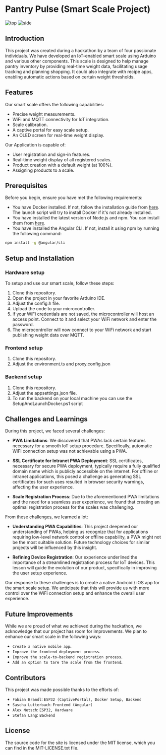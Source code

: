 # Pantry Pulse (Smart Scale Project)

![top](https://github.com/fbra-dev/PantryPulse/assets/9578470/c5d8b3db-56d9-4861-9bfc-34dfae0d6dcc)
![side](https://github.com/fbra-dev/PantryPulse/assets/9578470/a411ebe1-1bb6-4556-b6b3-d687cc90a880)

## Introduction

This project was created during a hackathon by a team of four passionate individuals. We have developed an IoT-enabled smart scale using Arduino and various other components. This scale is designed to help manage pantry inventory by providing real-time weight data, facilitating usage tracking and planning shopping. It could also integrate with recipe apps, enabling automatic actions based on certain weight thresholds.

## Features

Our smart scale offers the following capabilities:

- Precise weight measurements.
- WiFi and MQTT connectivity for IoT integration.
- Scale calibration.
- A captive portal for easy scale setup.
- An OLED screen for real-time weight display.

Our Application is capable of:

- User registration and sign-in features.
- Real-time weight display of all registered scales.
- Product creation with a default weight (at 100%).
- Assigning products to a scale.

## Prerequisites

Before you begin, ensure you have met the following requirements:

- You have Docker installed. If not, follow the installation guide from [here](https://docs.docker.com/engine/install/). The launch script will try to install Docker if it's not already installed.
- You have installed the latest version of Node.js and npm. You can install them from [here](https://nodejs.org/en/download/).
- You have installed the Angular CLI. If not, install it using npm by running the following command:

```bash
npm install -g @angular/cli
```

## Setup and Installation

### Hardware setup

To setup and use our smart scale, follow these steps:

1. Clone this repository.
2. Open the project in your favorite Arduino IDE.
3. Adjust the config.h file.
4. Upload the code to your microcontroller.
5. If your WiFi credentials are not saved, the microcontroller will host an access point. Connect to it and select your WiFi network and enter the password.
6. The microcontroller will now connect to your WiFi network and start publishing weight data over MQTT.

### Frontend setup

1. Clone this repository.
2. Adjust the environment.ts and proxy.config.json 

### Backend setup

1. Clone this repository.
2. Adjust the appsettings.json file.
3. To run the backend on your local machine you can use the SetupAndLaunchDocker.ps1 script

## Challenges and Learnings

During this project, we faced several challenges:

- **PWA Limitations**: We discovered that PWAs lack certain features necessary for a smooth IoT setup procedure. Specifically, automatic WiFi connection setup was not achievable using a PWA.

- **SSL Certificate for Intranet PWA Deployment**: SSL certificates, necessary for secure PWA deployment, typically require a fully qualified domain name which is publicly accessible on the internet. For offline or intranet applications, this posed a challenge as generating SSL certificates for such uses resulted in browser security warnings, affecting the user experience.

- **Scale Registration Process**: Due to the aforementioned PWA limitations and the need for a seamless user experience, we found that creating an optimal registration process for the scales was challenging.

From these challenges, we learned a lot:

- **Understanding PWA Capabilities**: This project deepened our understanding of PWAs, helping us recognize that for applications requiring low-level network control or offline capability, a PWA might not be the most suitable solution. Future technology choices for similar projects will be influenced by this insight.

- **Refining Device Registration**: Our experience underlined the importance of a streamlined registration process for IoT devices. This lesson will guide the evolution of our product, specifically in improving the user setup experience.

Our response to these challenges is to create a native Android / iOS app for the smart scale setup. We anticipate that this will provide us with more control over the WiFi connection setup and enhance the overall user experience.


## Future Improvements

While we are proud of what we achieved during the hackathon, we acknowledge that our project has room for improvements. We plan to enhance our smart scale in the following ways:

- `Create a native mobile app`.
- `Improve the frontend deployment process`.
- `Improve the scale-to-backend registration process`.
- `Add an option to tare the scale from the frontend`.

## Contributors

This project was made possible thanks to the efforts of:

- `Fabian Brandl`: `ESP32 (CaptivePortal), Docker Setup, Backend `
- `Sascha Lutterbach`: `Frontend (Angular)`
- `Alex Netsch`: `ESP32, Hardware`
- `Stefan Lang`: `Backend`

## License

The source code for the site is licensed under the MIT license, which you can find in
the MIT-LICENSE.txt file.
